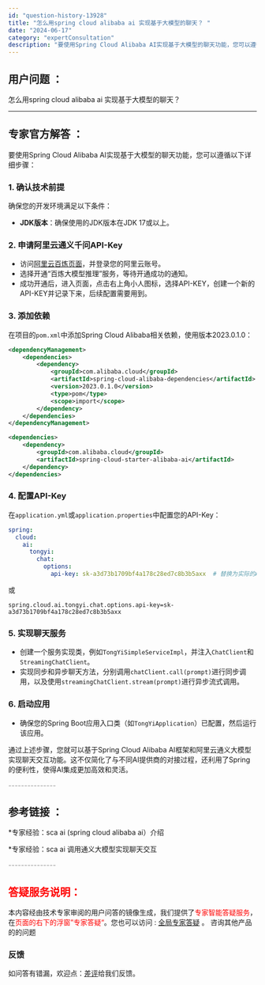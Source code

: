 ```yaml
---
id: "question-history-13928"
title: "怎么用spring cloud alibaba ai 实现基于大模型的聊天？ "
date: "2024-06-17"
category: "expertConsultation"
description: "要使用Spring Cloud Alibaba AI实现基于大模型的聊天功能，您可以遵循以下详细步骤：### 1. 确认技术前提确保您的开发环境满足以下条件：- **JDK版本**：确保使用的JDK版本在JDK 17或以上。### 2. 申请阿里云通义千问API-Key- 访问[阿里云百炼页面](h"
---
```


## 用户问题 ： 
 怎么用spring cloud alibaba ai 实现基于大模型的聊天？  

---------------
## 专家官方解答 ：

要使用Spring Cloud Alibaba AI实现基于大模型的聊天功能，您可以遵循以下详细步骤：

### 1. 确认技术前提
确保您的开发环境满足以下条件：
- **JDK版本**：确保使用的JDK版本在JDK 17或以上。

### 2. 申请阿里云通义千问API-Key
- 访问[阿里云百炼页面](https://www.aliyun.com/product/bailian)，并登录您的阿里云账号。
- 选择开通“百炼大模型推理”服务，等待开通成功的通知。
- 成功开通后，进入页面，点击右上角小人图标，选择API-KEY，创建一个新的API-KEY并记录下来，后续配置需要用到。

### 3. 添加依赖
在项目的`pom.xml`中添加Spring Cloud Alibaba相关依赖，使用版本2023.0.1.0：
```xml
<dependencyManagement>
    <dependencies>
        <dependency>
            <groupId>com.alibaba.cloud</groupId>
            <artifactId>spring-cloud-alibaba-dependencies</artifactId>
            <version>2023.0.1.0</version>
            <type>pom</type>
            <scope>import</scope>
        </dependency>
    </dependencies>
</dependencyManagement>

<dependencies>
    <dependency>
        <groupId>com.alibaba.cloud</groupId>
        <artifactId>spring-cloud-starter-alibaba-ai</artifactId>
    </dependency>
</dependencies>
```

### 4. 配置API-Key
在`application.yml`或`application.properties`中配置您的API-Key：
```yaml
spring:
  cloud:
    ai:
      tongyi:
        chat:
          options:
            api-key: sk-a3d73b1709bf4a178c28ed7c8b3b5axx  # 替换为实际的API-KEY
```
或
```properties
spring.cloud.ai.tongyi.chat.options.api-key=sk-a3d73b1709bf4a178c28ed7c8b3b5axx
```

### 5. 实现聊天服务
- 创建一个服务实现类，例如`TongYiSimpleServiceImpl`，并注入`ChatClient`和`StreamingChatClient`。
- 实现同步和异步聊天方法，分别调用`chatClient.call(prompt)`进行同步调用，以及使用`streamingChatClient.stream(prompt)`进行异步流式调用。

### 6. 启动应用
- 确保您的Spring Boot应用入口类（如`TongYiApplication`）已配置，然后运行该应用。

通过上述步骤，您就可以基于Spring Cloud Alibaba AI框架和阿里云通义大模型实现聊天交互功能。这不仅简化了与不同AI提供商的对接过程，还利用了Spring的便利性，使得AI集成更加高效和灵活。


<font color="#949494">---------------</font> 


## 参考链接 ：

*专家经验：sca ai (spring cloud alibaba ai）介绍 
 
 *专家经验：sca ai 调用通义大模型实现聊天交互 


 <font color="#949494">---------------</font> 
 


## <font color="#FF0000">答疑服务说明：</font> 

本内容经由技术专家审阅的用户问答的镜像生成，我们提供了<font color="#FF0000">专家智能答疑服务</font>，在<font color="#FF0000">页面的右下的浮窗”专家答疑“</font>。您也可以访问 : [全局专家答疑](https://opensource.alibaba.com/chatBot) 。 咨询其他产品的的问题

### 反馈
如问答有错漏，欢迎点：[差评](https://ai.nacos.io/user/feedbackByEnhancerGradePOJOID?enhancerGradePOJOId=15597)给我们反馈。
